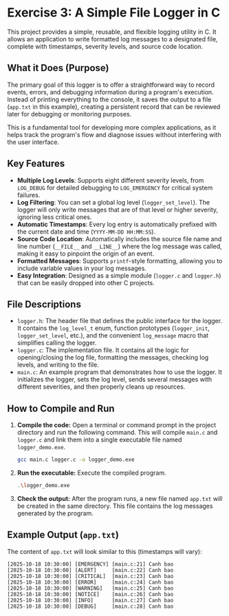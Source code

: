 # Exercise 3: A Simple File Logger in C

This project provides a simple, reusable, and flexible logging utility in C. It allows an application to write formatted log messages to a designated file, complete with timestamps, severity levels, and source code location.

## What it Does (Purpose)

The primary goal of this logger is to offer a straightforward way to record events, errors, and debugging information during a program's execution. Instead of printing everything to the console, it saves the output to a file (`app.txt` in this example), creating a persistent record that can be reviewed later for debugging or monitoring purposes.

This is a fundamental tool for developing more complex applications, as it helps track the program's flow and diagnose issues without interfering with the user interface.

## Key Features

- **Multiple Log Levels**: Supports eight different severity levels, from `LOG_DEBUG` for detailed debugging to `LOG_EMERGENCY` for critical system failures.
- **Log Filtering**: You can set a global log level (`logger_set_level`). The logger will only write messages that are of that level or higher severity, ignoring less critical ones.
- **Automatic Timestamps**: Every log entry is automatically prefixed with the current date and time (`YYYY-MM-DD HH:MM:SS`).
- **Source Code Location**: Automatically includes the source file name and line number (`__FILE__` and `__LINE__`) where the log message was called, making it easy to pinpoint the origin of an event.
- **Formatted Messages**: Supports `printf`-style formatting, allowing you to include variable values in your log messages.
- **Easy Integration**: Designed as a simple module (`logger.c` and `logger.h`) that can be easily dropped into other C projects.

## File Descriptions

- `logger.h`: The header file that defines the public interface for the logger. It contains the `log_level_t` enum, function prototypes (`logger_init`, `logger_set_level`, etc.), and the convenient `log_message` macro that simplifies calling the logger.
- `logger.c`: The implementation file. It contains all the logic for opening/closing the log file, formatting the messages, checking log levels, and writing to the file.
- `main.c`: An example program that demonstrates how to use the logger. It initializes the logger, sets the log level, sends several messages with different severities, and then properly cleans up resources.

## How to Compile and Run

1. **Compile the code:**
   Open a terminal or command prompt in the project directory and run the following command. This will compile `main.c` and `logger.c` and link them into a single executable file named `logger_demo.exe`.

   ```sh
   gcc main.c logger.c -o logger_demo.exe
   ```

2. **Run the executable:**
   Execute the compiled program.

   ```sh
   .\logger_demo.exe
   ```

3. **Check the output:**
   After the program runs, a new file named `app.txt` will be created in the same directory. This file contains the log messages generated by the program.

## Example Output (`app.txt`)

The content of `app.txt` will look similar to this (timestamps will vary):

```log
[2025-10-18 10:30:00] [EMERGENCY] [main.c:21] Canh bao
[2025-10-18 10:30:00] [ALERT]     [main.c:22] Canh bao
[2025-10-18 10:30:00] [CRITICAL]  [main.c:23] Canh bao
[2025-10-18 10:30:00] [ERROR]     [main.c:24] Canh bao
[2025-10-18 10:30:00] [WARNING]   [main.c:25] Canh bao
[2025-10-18 10:30:00] [NOTICE]    [main.c:26] Canh bao
[2025-10-18 10:30:00] [INFO]      [main.c:27] Canh bao
[2025-10-18 10:30:00] [DEBUG]     [main.c:28] Canh bao
```
